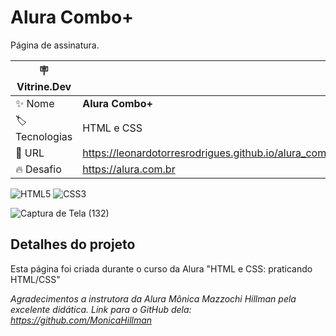 # Alura Combo+

Página de assinatura.

| :placard: Vitrine.Dev |     |
| -------------  | --- |
| :sparkles: Nome        | **Alura Combo+**
| :label: Tecnologias | HTML e CSS
| :rocket: URL         | https://leonardotorresrodrigues.github.io/alura_combo_plus/
| :fire: Desafio     | https://alura.com.br

![HTML5](https://img.shields.io/badge/html5-%23E34F26.svg?style=for-the-badge&logo=html5&logoColor=white)
![CSS3](https://img.shields.io/badge/css3-%231572B6.svg?style=for-the-badge&logo=css3&logoColor=white)

![Captura de Tela (132)](https://user-images.githubusercontent.com/91892938/171187272-360f92da-f15e-49e0-85af-32a586ffbff5.png#vitrinedev)

## Detalhes do projeto

Esta página foi criada durante o curso da Alura "HTML e CSS: praticando HTML/CSS"

_Agradecimentos a instrutora da Alura Mônica Mazzochi Hillman pela excelente didática. Link para o GitHub dela: https://github.com/MonicaHillman_
